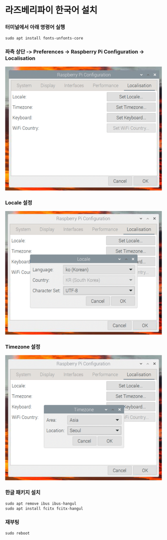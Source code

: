# 라즈베리파이 한국어 설치

### 터미널에서 아래 명령어 실행

```
sudo apt install fonts-unfonts-core
```


### 좌측 상단 -> Preferences -> Raspberry Pi Configuration -> Localisation

![1709092695148](image/README/1709092695148.png)


### Locale 설정

![1709092822131](image/README/1709092822131.png)


### Timezone 설정

![1709092872421](image/README/1709092872421.png)


### 한글 패키지 설치

```
sudo apt remove ibus ibus-hangul
sudo apt install fcitx fcitx-hangul
```


### 재부팅

```
sudo reboot
```
